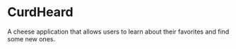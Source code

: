 # CurdHeard
A cheese application that allows users to learn about their favorites and find some new ones.
